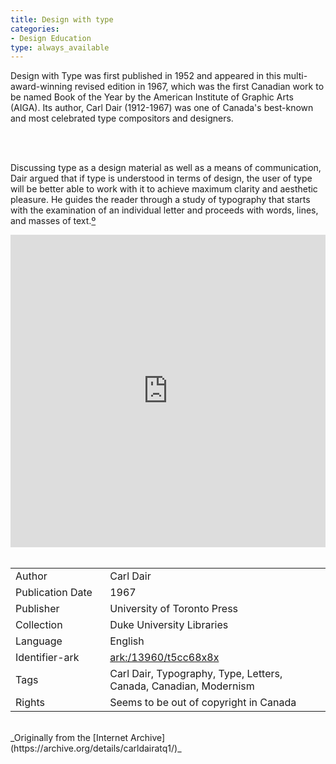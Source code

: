 ```yaml
---
title: Design with type
categories:
- Design Education
type: always_available
---
```

Design with Type was first published in 1952 and appeared in this multi-award-winning revised edition in 1967, which was the first Canadian work to be named Book of the Year by the American Institute of Graphic Arts (AIGA). Its author, Carl Dair (1912-1967) was one of Canada's best-known and most celebrated type compositors and designers.
<!-- more --><br><br>
Discussing type as a design material as well as a means of communication, Dair argued that if type is understood in terms of design, the user of type will be better able to work with it to achieve maximum clarity and aesthetic pleasure. He guides the reader through a study of typography that starts with the examination of an individual letter and proceeds with words, lines, and masses of text.<a href="https://www.goodreads.com/book/show/1834794.Design_with_Type" title="An excerpt from Good Reads" class="footnote">&ordm;</a>
<br>
<iframe src="https://archive.org/embed/designwithtype01dair#page/0" width="100% " height="500px " frameborder="0" webkitallowfullscreen="true" mozallowfullscreen="true" allowfullscreen></iframe>
<br>
<br>
<table>
  <tr>
    <td style="width:30%">Author</td>
    <td>Carl Dair</td>
  </tr>
  <tr>
    <td style="width:30%">Publication Date</td>
    <td>1967</td>
  </tr>
  <tr>
    <td style="width:30%">Publisher</td>
    <td>University of Toronto Press</td>
  </tr>
  <tr>
    <td style="width:30%">Collection</td>
    <td>Duke University Libraries</td>
  </tr>
  <tr>
    <td style="width:30%">Language</td>
    <td>English</td>
  </tr>
  <tr>
    <td style="width:30%">Identifier-ark</td>
    <td><a href="https://archive.org/details/designwithtype01dair/">ark:/13960/t5cc68x8x</a></td>
  </tr>
  <tr>
    <td style="width:30%">Tags</td>
    <td>Carl Dair, Typography, Type, Letters, Canada, Canadian, Modernism</td>
  </tr>
  <tr>
    <td style="width:30%">Rights</td>
    <td>Seems to be out of copyright in Canada</td>
  </tr>
</table>
<br>
_Originally from the [Internet Archive](https://archive.org/details/carldairatq1/)_
